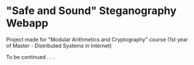 # "Safe and Sound" Steganography Webapp

Project made for "Modular Arithmetics and Cryptography" course (1st year of Master - Distributed Systems in Internet)

To be continued . . .